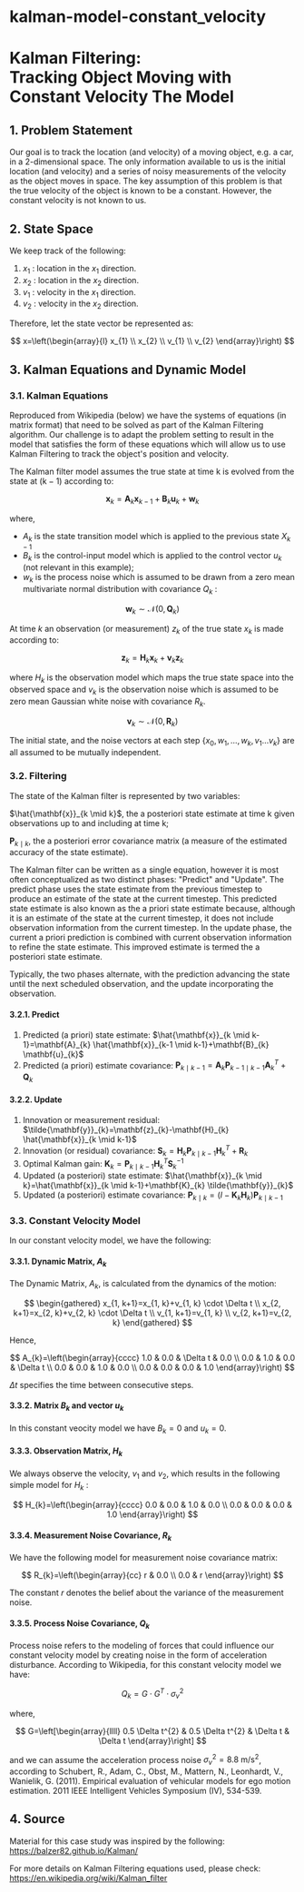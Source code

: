 # kalman-model-constant_velocity
# Kalman Filtering: <br> Tracking Object Moving with Constant Velocity The Model 

## 1. Problem Statement

Our goal is to track the location (and velocity) of a moving object, e.g. a car, in a 2-dimensional space. The only information available to us is the initial location (and velocity) and a series of noisy measurements of the velocity as the object moves in space. The key assumption of this problem is that the true velocity of the object is known to be a constant. However, the constant velocity is not known to us.

## 2. State Space

We keep track of the following:

1. $x_{1}$ : location in the $x_{1}$ direction.
2. $x_{2}$ : location in the $x_{2}$ direction.
3. $v_{1}$ : velocity in the $x_{1}$ direction.
4. $v_{2}$ : velocity in the $x_{2}$ direction.

Therefore, let the state vector be represented as:

$$
x=\left(\begin{array}{l}
x_{1} \\
x_{2} \\
v_{1} \\
v_{2}
\end{array}\right)
$$

## 3. Kalman Equations and Dynamic Model

### 3.1. Kalman Equations

Reproduced from Wikipedia (below) we have the systems of equations (in matrix format) that need to be solved as part of the Kalman Filtering algorithm. Our challenge is to adapt the problem setting to result in the model that satisfies the form of these equations which will allow us to use Kalman Filtering to track the object's position and velocity.

The Kalman filter model assumes the true state at time $\mathrm{k}$ is evolved from the state at $(\mathrm{k}-1)$ according to:

$$
\mathbf{x}_{k}=\mathbf{A}_{k} \mathbf{x}_{k-1}+\mathbf{B}_{k} \mathbf{u}_{k}+\mathbf{w}_{k}
$$

where,

- $A_{k}$ is the state transition model which is applied to the previous state $X_{k-1}$
- $B_{k}$ is the control-input model which is applied to the control vector $u_{k}$ (not relevant in this example);
- $w_{k}$ is the process noise which is assumed to be drawn from a zero mean multivariate normal distribution with covariance $Q_{k}$ :

$$
\mathbf{w}_{k} \sim \mathcal{N}\left(0, \mathbf{Q}_{k}\right)
$$

At time $k$ an observation (or measurement) $z_{k}$ of the true state $x_{k}$ is made according to:

$$
\mathbf{z}_{k}=\mathbf{H}_{k} \mathbf{x}_{k}+\mathbf{v}_{k} \mathbf{z}_{k}
$$

where $H_{k}$ is the observation model which maps the true state space into the observed space and $v_{k}$ is the observation noise which is assumed to be zero mean Gaussian white noise with covariance $R_{k}$.

$$
\mathbf{v}_{k} \sim \mathcal{N}\left(0, \mathbf{R}_{k}\right)
$$

The initial state, and the noise vectors at each step $\left\{x_{0}, w_{1}, \ldots, w_{k}, v_{1} \ldots v_{k}\right\}$ are all assumed to be mutually independent.

### 3.2. Filtering

The state of the Kalman filter is represented by two variables:

$\hat{\mathbf{x}}_{k \mid k}$, the a posteriori state estimate at time $\mathrm{k}$ given observations up to and including at time $\mathrm{k}$;

$\mathbf{P}_{k \mid k}$, the a posteriori error covariance matrix (a measure of the estimated accuracy of the state estimate).

The Kalman filter can be written as a single equation, however it is most often conceptualized as two distinct phases: "Predict" and "Update". The predict phase uses the state estimate from the previous timestep to produce an estimate of the state at the current timestep. This predicted state estimate is also known as the a priori state estimate because, although it is an estimate of the state at the current timestep, it does not include observation information from the current timestep. In the update phase, the current a priori prediction is combined with current observation information to refine the state estimate. This improved estimate is termed the a posteriori state estimate.

Typically, the two phases alternate, with the prediction advancing the state until the next scheduled observation, and the update incorporating the observation.

#### 3.2.1. Predict

1. Predicted (a priori) state estimate: $\hat{\mathbf{x}}_{k \mid k-1}=\mathbf{A}_{k} \hat{\mathbf{x}}_{k-1 \mid k-1}+\mathbf{B}_{k} \mathbf{u}_{k}$
2. Predicted (a priori) estimate covariance: $\mathbf{P}_{k \mid k-1}=\mathbf{A}_{k} \mathbf{P}_{k-1 \mid k-1} \mathbf{A}_{k}^{T}+\mathbf{Q}_{k}$

#### 3.2.2. Update

1. Innovation or measurement residual: $\tilde{\mathbf{y}}_{k}=\mathbf{z}_{k}-\mathbf{H}_{k} \hat{\mathbf{x}}_{k \mid k-1}$
2. Innovation (or residual) covariance: $\mathbf{S}_{k}=\mathbf{H}_{k} \mathbf{P}_{k \mid k-1} \mathbf{H}_{k}^{T}+\mathbf{R}_{k}$
3. Optimal Kalman gain: $\mathbf{K}_{k}=\mathbf{P}_{k \mid k-1} \mathbf{H}_{k}^{T} \mathbf{S}_{k}^{-1}$
4. Updated (a posteriori) state estimate: $\hat{\mathbf{x}}_{k \mid k}=\hat{\mathbf{x}}_{k \mid k-1}+\mathbf{K}_{k} \tilde{\mathbf{y}}_{k}$
5. Updated (a posteriori) estimate covariance: $\mathbf{P}_{k \mid k}=\left(I-\mathbf{K}_{k} \mathbf{H}_{k}\right) \mathbf{P}_{k \mid k-1}$

### 3.3. Constant Velocity Model

In our constant velocity model, we have the following:

#### 3.3.1. Dynamic Matrix, $A_{k}$

The Dynamic Matrix, $A_{k}$, is calculated from the dynamics of the motion:

$$
\begin{gathered}
x_{1, k+1}=x_{1, k}+v_{1, k} \cdot \Delta t \\
x_{2, k+1}=x_{2, k}+v_{2, k} \cdot \Delta t \\
v_{1, k+1}=v_{1, k} \\
v_{2, k+1}=v_{2, k}
\end{gathered}
$$

Hence,

$$
A_{k}=\left(\begin{array}{cccc}
1.0 & 0.0 & \Delta t & 0.0 \\
0.0 & 1.0 & 0.0 & \Delta t \\
0.0 & 0.0 & 1.0 & 0.0 \\
0.0 & 0.0 & 0.0 & 1.0
\end{array}\right)
$$

$\Delta t$ specifies the time between consecutive steps.

#### 3.3.2. Matrix $B_{k}$ and vector $u_{k}$

In this constant veocity model we have $B_{k}=0$ and $u_{k}=0$.

#### 3.3.3. Observation Matrix, $H_{k}$

We always observe the velocity, $v_{1}$ and $v_{2}$, which results in the following simple model for $H_{k}$ :

$$
H_{k}=\left(\begin{array}{cccc}
0.0 & 0.0 & 1.0 & 0.0 \\
0.0 & 0.0 & 0.0 & 1.0
\end{array}\right)
$$

#### 3.3.4. Measurement Noise Covariance, $R_{k}$

We have the following model for measurement noise covariance matrix:

$$
R_{k}=\left(\begin{array}{cc}
r & 0.0 \\
0.0 & r
\end{array}\right)
$$

The constant $r$ denotes the belief about the variance of the measurement noise.

#### 3.3.5. Process Noise Covariance, $Q_{k}$

Process noise refers to the modeling of forces that could influence our constant velocity model by creating noise in the form of acceleration disturbance. According to Wikipedia, for this constant velocity model we have:

$$
Q_{k}=G \cdot G^{T} \cdot \sigma_{v}^{2}
$$

where,

$$
G=\left[\begin{array}{llll}
0.5 \Delta t^{2} & 0.5 \Delta t^{2} & \Delta t & \Delta t
\end{array}\right]
$$

and we can assume the acceleration process noise $\sigma_{v}^{2}=8.8 \mathrm{~m} / \mathrm{s}^{2}$, according to Schubert, R., Adam, C., Obst, M., Mattern, N., Leonhardt, V., Wanielik, G. (2011). Empirical evaluation of vehicular models for ego motion estimation. 2011 IEEE Intelligent Vehicles Symposium (IV), 534-539.

## 4. Source

Material for this case study was inspired by the following: https://balzer82.github.io/Kalman/

For more details on Kalman Filtering equations used, please check: https://en.wikipedia.org/wiki/Kalman_filter
